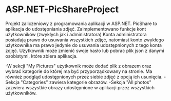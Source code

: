 # ASP.NET-PicShareProject
Projekt zaliczeniowy z programowania aplikacji w ASP.NET.
PicShare to aplikacja do udostępniania zdjęć. 
Zaimplementowano funkcje kont użytkowników (zwykłych jak i administratora)
Konta administratora posiadają prawo do usuwania wszystkich zdjęć, natomiast konto zwykłego użytkownika ma prawo jedynie do usuwania udostępnionych z tego konta zdjęć.
Użytkownik może zmienić swoje hasło lub pobrać plik json z danymi osobistymi, które zbiera aplikacja.

-W sekcji "My Pictures" użytkownik może dodać plik z obrazem oraz wybrać kategorie do której ma być przyporządkowany na stronie. Ma również podgląd udostępnionych przez siebie zdjęć z opcją ich usunięcia.
-Sekcja "Categories" zawiera kategorie obrazów.
-Sekcja "All photos" zazwiera wszystkie obrazy udostępnione w aplikacji przez wszystkich użytkowników.

